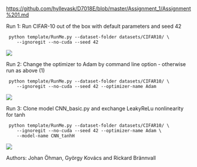 https://github.com/hyllevask/D7018E/blob/master/Assignment_1/Assignment%201.md

Run 1: 
Run CIFAR-10 out of the box with default parameters and seed 42

```shell
 python template/RunMe.py --dataset-folder datasets/CIFAR10/ \
    --ignoregit --no-cuda --seed 42
````
![](defult_scalars.PNG)

Run 2: 
Change the optimizer to Adam by command line option - otherwise run as above (1)

```shell
 python template/RunMe.py --dataset-folder datasets/CIFAR10/ \
    --ignoregit --no-cuda --seed 42 --optimizer-name Adam
````

![](adam_scalars.PNG)

Run 3:
Clone model CNN_basic.py and exchange LeakyReLu nonlinearity for tanh

```shell
 python template/RunMe.py --dataset-folder datasets/CIFAR10/ \
    --ignoregit --no-cuda --seed 42 --optimizer-name Adam \
    --model-name CNN_tanhH
````

![](tanh_scalars.PNG)

Authors: Johan Öhman, György Kovács and Rickard Brännvall
